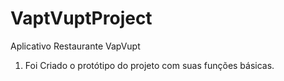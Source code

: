 # VaptVuptProject
Aplicativo Restaurante VapVupt

1. Foi Criado o protótipo do projeto com suas funções básicas.
